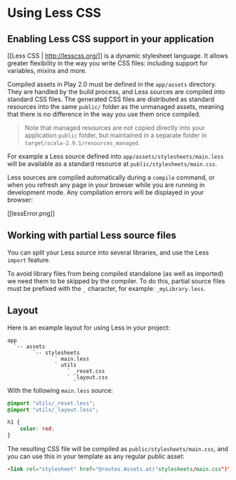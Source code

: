 # Using Less CSS

## Enabling Less CSS support in your application

[[Less CSS | http://lesscss.org/]] is a dynamic stylesheet language. It allows greater flexibility in the way you write CSS files: including support for variables, mixins and more.

Compiled assets in Play 2.0 must be defined in the `app/assets` directory. They are handled by the build process, and Less sources are compiled into standard CSS files. The generated CSS files are distributed as standard resources into the same `public/` folder as the unmanaged assets, meaning that there is no difference in the way you use them once compiled.

> Note that managed resources are not copied directly into your application `public` folder, but maintained in a separate folder in `target/scala-2.9.1/resources_managed`.

For example a Less source defined into `app/assets/stylesheets/main.less` will be available as a standard resource at `public/stylesheets/main.css`.

Less sources are compiled automatically during a `compile` command, or when you refresh any page in your browser while you are running in development mode. Any compilation errors will be displayed in your browser:

[[lessError.png]]

## Working with partial Less source files

You can split your Less source into several libraries, and use the Less `import` feature. 

To avoid library files from being compiled standalone (as well as imported) we need them to be skipped by the compiler. To do this, partial source files must be prefixed with the `_` character, for example: `_myLibrary.less`.

## Layout

Here is an example layout for using Less in your project:

```
app
  `-- assets
        `-- stylesheets
               ` main.less
               ` utils
                   ` _reset.css
                   ` _layout.css    
```

With the following `main.less` source:

```css
@import "utils/_reset.less";
@import "utils/_layout.less";

h1 {
    color: red;
}
```

The resulting CSS file will be compiled as `public/stylesheets/main.css`, and you can use this in your template as any regular public asset:

```html
<link rel="stylesheet" href="@routes.Assets.at("stylesheets/main.css")">
```